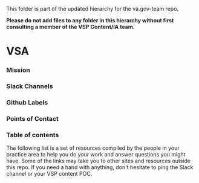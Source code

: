This folder is part of the updated hierarchy for the va.gov-team repo. 

**Please do not add files to any folder in this hierarchy without first consulting a member of the VSP Content/IA team.**

# VSA

### Mission


### Slack Channels


### Github Labels

### Points of Contact

### Table of contents
The following list is a set of resources compiled by the people in your practice area to help you do your work and answer questions you might have. Some of the links may take you to other sites and resources outside this repo. If you need a hand with anything, don't hesitate to ping the Slack channel or your VSP content POC.
